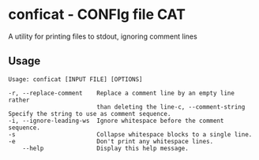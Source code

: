 # conficat - CONFIg file CAT

A utility for printing files to stdout, ignoring comment lines

## Usage

```
Usage: conficat [INPUT FILE] [OPTIONS]

-r, --replace-comment    Replace a comment line by an empty line rather
                         than deleting the line-c, --comment-string     Specify the string to use as comment sequence.
-i, --ignore-leading-ws  Ignore whitespace before the comment sequence.
-s                       Collapse whitespace blocks to a single line.
-e                       Don't print any whitespace lines.
    --help               Display this help message.
```

